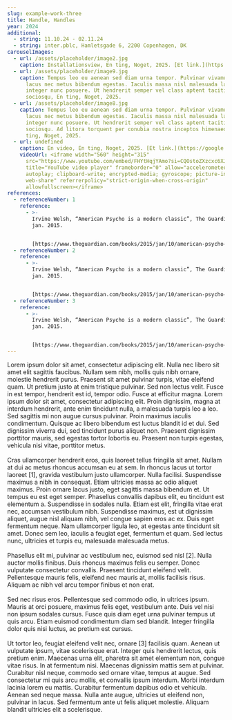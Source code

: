 ```yaml
---
slug: example-work-three
title: Handle, Handles
year: 2024
additional:
  - string: 11.10.24 - 02.11.24
  - string: inter.pblc, Hamletsgade 6, 2200 Copenhagen, DK
carouselImages:
  - url: /assets/placeholder/image2.jpg
    caption: Installationsview, En ting, Noget, 2025. [Et link.](https://google.com/)
  - url: /assets/placeholder/image9.jpg
    caption: Tempus leo eu aenean sed diam urna tempor. Pulvinar vivamus fringilla
      lacus nec metus bibendum egestas. Iaculis massa nisl malesuada lacinia
      integer nunc posuere. Ut hendrerit semper vel class aptent taciti
      sociosqu, En ting, Noget, 2025.
  - url: /assets/placeholder/image8.jpg
    caption: Tempus leo eu aenean sed diam urna tempor. Pulvinar vivamus fringilla
      lacus nec metus bibendum egestas. Iaculis massa nisl malesuada lacinia
      integer nunc posuere. Ut hendrerit semper vel class aptent taciti
      sociosqu. Ad litora torquent per conubia nostra inceptos himenaeos, En
      ting, Noget, 2025.
  - url: undefined
    caption: En video, En ting, Noget, 2025. [Et link.](https://google.com/)
    videoUrl: <iframe width="560" height="315"
      src="https://www.youtube.com/embed/FHYtHqjYAmo?si=CQOstoZXzcxc6XJX"
      title="YouTube video player" frameborder="0" allow="accelerometer;
      autoplay; clipboard-write; encrypted-media; gyroscope; picture-in-picture;
      web-share" referrerpolicy="strict-origin-when-cross-origin"
      allowfullscreen></iframe>
references:
  - referenceNumber: 1
    reference:
      - >-
        Irvine Welsh, “American Psycho is a modern classic”, The Guardian, 10.
        jan. 2015.


        [https://www.theguardian.com/books/2015/jan/10/american-psycho-bret-easton-ellis-irvine-welsh](https://www.theguardian.com/books/2015/jan/10/american-psycho-bret-easton-ellis-irvine-welsh)
  - referenceNumber: 2
    reference:
      - >-
        Irvine Welsh, “American Psycho is a modern classic”, The Guardian, 10.
        jan. 2015.


        [https://www.theguardian.com/books/2015/jan/10/american-psycho-bret-easton-ellis-irvine-welsh](https://www.theguardian.com/books/2015/jan/10/american-psycho-bret-easton-ellis-irvine-welsh)
  - referenceNumber: 3
    reference:
      - >-
        Irvine Welsh, “American Psycho is a modern classic”, The Guardian, 10.
        jan. 2015.


        [https://www.theguardian.com/books/2015/jan/10/american-psycho-bret-easton-ellis-irvine-welsh](https://www.theguardian.com/books/2015/jan/10/american-psycho-bret-easton-ellis-irvine-welsh)
---
```

<p>Lorem ipsum dolor sit amet, consectetur adipiscing elit. Nulla nec libero sit amet elit sagittis faucibus. Nullam sem nibh, mollis quis nibh ornare, molestie hendrerit purus. Praesent sit amet pulvinar turpis, vitae eleifend quam. Ut pretium justo at enim tristique pulvinar. Sed non lectus velit. Fusce in est tempor, hendrerit est id, tempor odio. Fusce at efficitur magna. Lorem ipsum dolor sit amet, consectetur adipiscing elit. Proin dignissim, magna at interdum hendrerit, ante enim tincidunt nulla, a malesuada turpis leo a leo. Sed sagittis mi non augue cursus pulvinar. Proin maximus iaculis condimentum. Quisque ac libero bibendum est luctus blandit id et dui. Sed dignissim viverra dui, sed tincidunt purus aliquet non. Praesent dignissim porttitor mauris, sed egestas tortor lobortis eu. Praesent non turpis egestas, vehicula nisi vitae, porttitor metus. <br><br>Cras ullamcorper hendrerit eros, quis laoreet tellus fringilla sit amet. Nullam at dui ac metus rhoncus accumsan eu at sem. In rhoncus lacus ut tortor laoreet [1], gravida vestibulum justo ullamcorper. Nulla facilisi. Suspendisse maximus a nibh in consequat. Etiam ultricies massa ac odio aliquet maximus. Proin ornare lacus justo, eget sagittis massa bibendum et. Ut tempus eu est eget semper. Phasellus convallis dapibus elit, eu tincidunt est elementum a. Suspendisse in sodales nulla. Etiam est elit, fringilla vitae erat nec, accumsan vestibulum nibh. Suspendisse maximus, est ut dignissim aliquet, augue nisl aliquam nibh, vel congue sapien eros ac ex. Duis eget fermentum neque. Nam ullamcorper ligula leo, at egestas ante tincidunt sit amet. Donec sem leo, iaculis a feugiat eget, fermentum et quam. Sed lectus nunc, ultricies et turpis eu, malesuada malesuada metus. <br><br>Phasellus elit mi, pulvinar ac vestibulum nec, euismod sed nisl [2]. Nulla auctor mollis finibus. Duis rhoncus maximus felis eu semper. Donec vulputate consectetur convallis. Praesent tincidunt eleifend velit. Pellentesque mauris felis, eleifend nec mauris at, mollis facilisis risus. Aliquam ac nibh vel arcu tempor finibus et non erat. <br><br>Sed nec risus eros. Pellentesque sed commodo odio, in ultrices ipsum. Mauris at orci posuere, maximus felis eget, vestibulum ante. Duis vel nisi non ipsum sodales cursus. Fusce quis diam eget urna pulvinar tempus ut quis arcu. Etiam euismod condimentum diam sed blandit. Integer fringilla dolor quis nisi luctus, ac pretium est cursus. <br><br>Ut tortor leo, feugiat eleifend velit nec, ornare [3] facilisis quam. Aenean ut vulputate ipsum, vitae scelerisque erat. Integer quis hendrerit lectus, quis pretium enim. Maecenas urna elit, pharetra sit amet elementum non, congue vitae risus. In at fermentum nisi. Maecenas dignissim mattis sem at pulvinar. Curabitur nisl neque, commodo sed ornare vitae, tempus at augue. Sed consectetur mi quis arcu mollis, et convallis ipsum interdum. Morbi interdum lacinia lorem eu mattis. Curabitur fermentum dapibus odio et vehicula. Aenean sed neque massa. Nulla ante augue, ultricies ut eleifend non, pulvinar in lacus. Sed fermentum ante ut felis aliquet molestie. Aliquam blandit ultricies elit a scelerisque.</p>